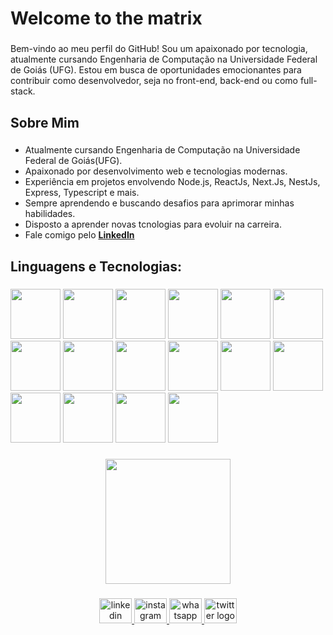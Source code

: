 <h1 align="left">Welcome to the matrix</h1>

###

<p align="left">Bem-vindo ao meu perfil do GitHub! Sou um apaixonado por tecnologia, atualmente cursando Engenharia de Computação na Universidade Federal de Goiás (UFG). Estou em busca de oportunidades emocionantes para contribuir como desenvolvedor, seja no front-end, back-end ou como full-stack.</p>

###

<h2 align="left">Sobre Mim</h2>

###

<p align="left">
  
  - Atualmente cursando Engenharia de Computação na Universidade Federal de Goiás(UFG).
  - Apaixonado por desenvolvimento web e tecnologias modernas.
  - Experiência em projetos envolvendo Node.js, ReactJs, Next.Js, NestJs, Express, Typescript e mais.
  - Sempre aprendendo e buscando desafios para aprimorar minhas habilidades.
  - Disposto a aprender novas tcnologias para evoluir na carreira.
  - Fale comigo pelo <a href="https://www.linkedin.com/in/matheusz-nied/"><strong>LinkedIn</strong></a>
</p>

###

<h2 align="left">Linguagens e Tecnologias:</h2>

###

<div align="left">
<img src="https://cdn.jsdelivr.net/gh/devicons/devicon/icons/javascript/javascript-original.svg" height="80"/>
<img src="https://cdn.jsdelivr.net/gh/devicons/devicon/icons/typescript/typescript-original.svg" height="80" />
<img src="https://cdn.jsdelivr.net/gh/devicons/devicon/icons/react/react-original.svg" height="80"/>
<img src="https://cdn.jsdelivr.net/gh/devicons/devicon/icons/nextjs/nextjs-original-wordmark.svg" height="80"/>
<img src="https://cdn.jsdelivr.net/gh/devicons/devicon/icons/nodejs/nodejs-original-wordmark.svg" height="80"/>
<img src="https://cdn.jsdelivr.net/gh/devicons/devicon/icons/nestjs/nestjs-plain.svg" height="80"  />
<img src="https://cdn.jsdelivr.net/gh/devicons/devicon/icons/express/express-original-wordmark.svg" height="80"/>
<img src="https://cdn.jsdelivr.net/gh/devicons/devicon/icons/postgresql/postgresql-original-wordmark.svg" height="80"/>
<img src="https://cdn.jsdelivr.net/gh/devicons/devicon/icons/mongodb/mongodb-original-wordmark.svg" height="80"/>
<img src="https://cdn.jsdelivr.net/gh/devicons/devicon/icons/python/python-original-wordmark.svg" height="80"/>
<img src="https://cdn.jsdelivr.net/gh/devicons/devicon/icons/linux/linux-original.svg" height="80" />
<img src="https://cdn.jsdelivr.net/gh/devicons/devicon/icons/jest/jest-plain.svg" height="80" />
<img src="https://cdn.jsdelivr.net/gh/devicons/devicon/icons/html5/html5-original-wordmark.svg" height="80" />
<img src="https://cdn.jsdelivr.net/gh/devicons/devicon/icons/css3/css3-original-wordmark.svg" height="80" />
<img src="https://cdn.jsdelivr.net/gh/devicons/devicon/icons/tailwindcss/tailwindcss-original-wordmark.svg" height="80" />
  <img src="https://cdn.jsdelivr.net/gh/devicons/devicon/icons/go/go-original-wordmark.svg" height="80" />

</div>

###

<div align="center">
  <img height="200" src="https://images.gr-assets.com/hostedimages/1380222758ra/460800.gif"  />
</div>

###

<div align="center">
  <a href="https://www.linkedin.com/in/matheus-fernandes-da-silva-5810201b6/" target="_blank">
    <img src="https://raw.githubusercontent.com/maurodesouza/profile-readme-generator/master/src/assets/icons/social/linkedin/default.svg" width="52" height="40" alt="linkedin logo"  />
  </a>
  <a href="https://www.instagram.com/matheusz.nied/" target="_blank">
    <img src="https://raw.githubusercontent.com/maurodesouza/profile-readme-generator/master/src/assets/icons/social/instagram/default.svg" width="52" height="40" alt="instagram logo"  />
  </a>
  <a href="https://api.whatsapp.com/send?phone=62994395965" target="_blank">
    <img src="https://raw.githubusercontent.com/maurodesouza/profile-readme-generator/master/src/assets/icons/social/whatsapp/default.svg" width="52" height="40" alt="whatsapp logo"  />
  </a>
  <a href="https://twitter.com/matheusz_nied" target="_blank">
    <img src="https://raw.githubusercontent.com/maurodesouza/profile-readme-generator/master/src/assets/icons/social/twitter/default.svg" width="52" height="40" alt="twitter logo"  />
  </a>
</div>

###
